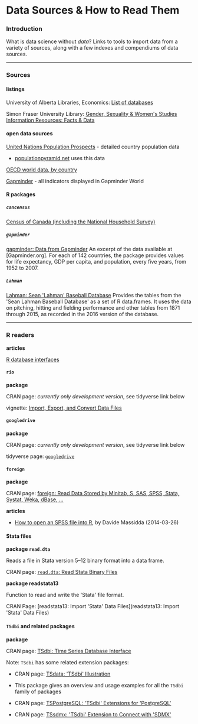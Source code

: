 # Data Sources & How to Read Them

### Introduction

What is data science without _data_?  Links to tools to import data from a variety of sources, along with a few indexes and compendiums of data sources.

---
### Sources

#### listings

University of Alberta Libraries, Economics: [List of databases](http://guides.library.ualberta.ca/c.php?g=329741&p=2334221)

Simon Fraser University Library: [Gender, Sexuality & Women's Studies Information Resources: Facts & Data](http://www.lib.sfu.ca/help/research-assistance/subject/gsws/factsdata)

#### open data sources

[United Nations Population Prospects](https://esa.un.org/unpd/wpp/) - detailed country population data 

* [populationpyramid.net](https://www.populationpyramid.net/) uses this data

[OECD world data, by country](https://data.oecd.org/)

[Gapminder](https://www.gapminder.org/data/) - all indicators displayed in Gapminder World



#### R packages


##### `cancensus`

[Census of Canada (including the National Household Survey)](https://github.com/mountainMath/cancensus)


##### `gapminder`

[gapminder: Data from Gapminder](https://cran.r-project.org/web/packages/gapminder/index.html) An excerpt of the data available at [Gapminder.org]. For each of 142 countries, the package provides values for life expectancy, GDP per capita, and population, every five years, from 1952 to 2007. 


##### `Lahman`

[Lahman: Sean 'Lahman' Baseball Database](https://cran.r-project.org/web/packages/Lahman/)  Provides the tables from the 'Sean Lahman Baseball Database' as a set of R data.frames. It uses the data on pitching, hitting and fielding performance and other tables from 1871 through 2015, as recorded in the 2016 version of the database.


---
### R readers

**articles**

[R database interfaces](http://www.burns-stat.com/r-database-interfaces/)


#### `rio`

**package**

CRAN page: _currently only development version_, see tidyverse link below 

vignette: [Import, Export, and Convert Data Files](https://cran.r-project.org/web/packages/rio/vignettes/rio.html)



#### `googledrive`

**package**

CRAN page: _currently only development version_, see tidyverse link below 

tidyverse page: [`googledrive`](https://tidyverse.github.io/googledrive/)



#### `foreign`

**package**

CRAN page: [foreign: Read Data Stored by Minitab, S, SAS, SPSS, Stata, Systat, Weka, dBase, ...]( https://CRAN.R-project.org/package=foreign)

**articles**

* [How to open an SPSS file into R](http://www.milanor.net/blog/how-to-open-an-spss-file-into-r/), by Davide Massidda (2014-03-26)



#### Stata files

**package `read.dta`**

Reads a file in Stata version 5–12 binary format into a data frame.

CRAN page: [`read.dta`: Read Stata Binary Files](http://stat.ethz.ch/R-manual/R-devel/library/foreign/html/read.dta.html)


**package readstata13**

Function to read and write the 'Stata' file format.

CRAN Page: [readstata13: Import 'Stata' Data Files](readstata13: Import 'Stata' Data Files)





#### `TSdbi` and related packages

**package**

CRAN page: [TSdbi: Time Series Database Interface]( https://CRAN.R-project.org/package=TSdbi)

Note: `TSdbi` has some related extension packages:

* CRAN page: [TSdata: 'TSdbi' Illustration](https://cran.r-project.org/web/packages/TSdata/index.html)
*  This package gives an overview and usage examples for all the `TSdbi` family of packages

* CRAN page: [TSPostgreSQL: 'TSdbi' Extensions for 'PostgreSQL'](https://cran.r-project.org/web/packages/TSPostgreSQL/index.html)

* CRAN page: [TSsdmx: 'TSdbi' Extension to Connect with 'SDMX'](https://cran.r-project.org/web/packages/TSsdmx/index.html)



